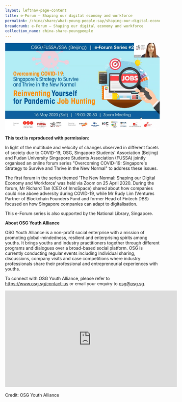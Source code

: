 ```yaml
---
layout: leftnav-page-content
title: e-Forum – Shaping our digital economy and workforce
permalink: /china/share/what-young-people-say/shaping-our-digital-economy-and-workforce/
breadcrumb: e-Forum – Shaping our digital economy and workforce
collection_name: china-share-youngpeople
---
```


<img src="\images\china-youngpeople\osg-1-image.jpg" alt="BCYC learning journey 2019" style="width:800px;" />

**This text is reproduced with permission:**

In light of the multitude and velocity of changes observed in different facets of society due to COVID-19, OSG, Singapore Students' Association (Beijing) and Fudan University Singapore Students Association (FUSSA) jointly organised an online forum series "Overcoming COVID-19: Singapore's Strategy to Survive and Thrive in the New Normal" to address these issues. 

The first forum in the series themed 'The New Normal: Shaping our Digital Economy and Workforce’ was held via Zoom on 25 April 2020. During the forum, Mr Richard Tan (CEO of InnoSpace) shared about how companies could rise above adversity during COVID-19, while Mr Rudy Lim (Ventures Partner of Blockchain Founders Fund and former Head of Fintech DBS) focused on how Singapore companies can adapt to digitalisation.

This e-Forum series is also supported by the National Library, Singapore.

**About OSG Youth Alliance**

OSG Youth Alliance is a non-profit social enterprise with a mission of promoting global-mindedness, resilient and enterprising spirits among youths. It brings youths and industry practitioners together through different programs and dialogues over a broad-based social platform. OSG is currently conducting regular events including Individual sharing, discussions, company visits and case competitions where industry professionals share their professional and entrepreneurial experiences with youths.

To connect with OSG Youth Alliance, please refer to <https://www.osg.sg/contact-us> or email your enquiry to [osg@osg.sg](mailto:osg@osg.sg).

<div class="bp-youtube">
<iframe width="560" height="315" src="https://www.youtube.com/embed/_nOWes1hRGU" frameborder="0" allow="accelerometer; autoplay; encrypted-media; gyroscope; picture-in-picture" allowfullscreen></iframe>
</div>

Credit: OSG Youth Alliance